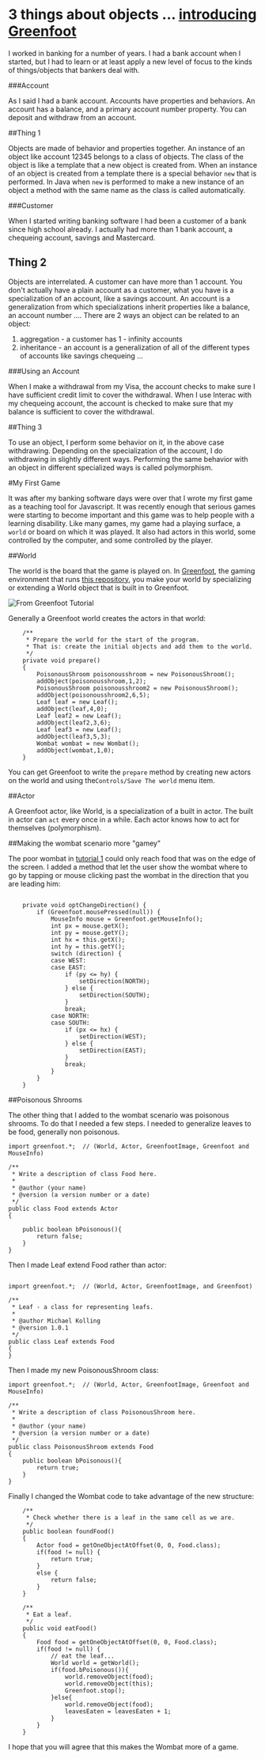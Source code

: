 # 3 things about objects ... [introducing Greenfoot](https://github.com/rhildred/Greenfoot-5thingsAboutObjects)

I worked in banking for a number of years. I had a bank account when I started, but I had to learn or at least apply a new level of focus to the kinds of things/objects that bankers deal with.

###Account

As I said I had a bank account. Accounts have properties and behaviors. An account has a balance, and a primary account number property. You can deposit and withdraw from an account.

##Thing 1 

Objects are made of behavior and properties together. An instance of an object like account 12345 belongs to a class of objects. The class of the object is like a template that a new object is created from. When an instance of an object is created from a template there is a special behavior `new` that is performed. In Java when `new` is performed to make a new instance of an object a method with the same name as the class is called automatically.

###Customer

When I started writing banking software I had been a customer of a bank since high school already. I actually had more than 1 bank account, a chequeing account, savings and Mastercard.

## Thing 2

Objects are interrelated. A customer can have more than 1 account. You don't actually have a plain account as a customer, what you have is a specialization of an account, like a savings account. An account is a generalization from which specializations inherit properties like a balance, an account number .... There are 2 ways an object can be related to an object:
1. aggregation - a customer has 1 - infinity accounts
2. inheritance - an account is a generalization of all of the different types of accounts like savings chequeing  ...

###Using an Account

When I make a withdrawal from my Visa, the account checks to make sure I have sufficient credit limit to cover the withdrawal. When I use Interac with my chequeing account, the account is checked to make sure that my balance is sufficient to cover the withdrawal.

##Thing 3

To use an object, I perform some behavior on it, in the above case withdrawing. Depending on the specialization of the account, I do withdrawing in slightly different ways. Performing the same behavior with an object in different specialized ways is called polymorphism.

#My First Game

It was after my banking software days were over that I wrote my first game as a teaching tool for Javascript. It was recently enough that serious games were starting to become important and this game was to help people with a learning disability. Like many games, my game had a playing surface, a `world` or board on which it was played. It also had actors in this world, some controlled by the computer, and some controlled by the player.

##World

The world is the board that the game is played on. In [Greenfoot](http://www.greenfoot.org/), the gaming environment that runs [this repository](https://github.com/rhildred/Greenfoot-5thingsAboutObjects), you make your world by specializing or extending a World object that is built in to Greenfoot. 

![From Greenfoot Tutorial](http://www.greenfoot.org/images/tutorials/wombat/scenario-main.png?1325954072 "From Greenfoot Tutorial")

Generally a Greenfoot world creates the actors in that world:

```
    /**
     * Prepare the world for the start of the program.
     * That is: create the initial objects and add them to the world.
     */
    private void prepare()
    {
        PoisonousShroom poisonousshroom = new PoisonousShroom();
        addObject(poisonousshroom,1,2);
        PoisonousShroom poisonousshroom2 = new PoisonousShroom();
        addObject(poisonousshroom2,6,5);
        Leaf leaf = new Leaf();
        addObject(leaf,4,0);
        Leaf leaf2 = new Leaf();
        addObject(leaf2,3,6);
        Leaf leaf3 = new Leaf();
        addObject(leaf3,5,3);
        Wombat wombat = new Wombat();
        addObject(wombat,1,0);
    }

```

You can get Greenfoot to write the `prepare` method by creating new actors on the world and using the`Controls/Save The world` menu item. 

##Actor

A Greenfoot actor, like World, is a specialization of a built in actor. The built in actor can `act` every once in a while. Each actor knows how to act for themselves (polymorphism).


##Making the wombat scenario more "gamey"

The poor wombat in [tutorial 1](http://www.greenfoot.org/doc/tut-1) could only reach food that was on the edge of the screen. I added a method that let the user show the wombat where to go by tapping or mouse clicking past the wombat in the direction that you are leading him:

```

    private void optChangeDirection() {
		if (Greenfoot.mousePressed(null)) {
			MouseInfo mouse = Greenfoot.getMouseInfo();
			int px = mouse.getX();
			int py = mouse.getY();
			int hx = this.getX();
			int hy = this.getY();
			switch (direction) {
			case WEST:
			case EAST:
				if (py <= hy) {
					setDirection(NORTH);
				} else {
					setDirection(SOUTH);
				}
				break;
			case NORTH:
			case SOUTH:
				if (px <= hx) {
					setDirection(WEST);
				} else {
					setDirection(EAST);
				}
				break;
			}
		}
	}

```

##Poisonous Shrooms

The other thing that I added to the wombat scenario was poisonous shrooms. To do that I needed a few steps. I needed to generalize leaves to be food, generally non poisonous.

```
import greenfoot.*;  // (World, Actor, GreenfootImage, Greenfoot and MouseInfo)

/**
 * Write a description of class Food here.
 * 
 * @author (your name) 
 * @version (a version number or a date)
 */
public class Food extends Actor
{
    
    public boolean bPoisonous(){
        return false;
    }
}
```

Then I made Leaf extend Food rather than actor:

```

import greenfoot.*;  // (World, Actor, GreenfootImage, and Greenfoot)

/**
 * Leaf - a class for representing leafs.
 *
 * @author Michael Kolling
 * @version 1.0.1
 */
public class Leaf extends Food
{
}

```

Then I made my new PoisonousShroom class:

```
import greenfoot.*;  // (World, Actor, GreenfootImage, Greenfoot and MouseInfo)

/**
 * Write a description of class PoisonousShroom here.
 * 
 * @author (your name) 
 * @version (a version number or a date)
 */
public class PoisonousShroom extends Food
{
    public boolean bPoisonous(){
        return true;
    }
}

```

Finally I changed the Wombat code to take advantage of the new structure:

```
    /**
     * Check whether there is a leaf in the same cell as we are.
     */
    public boolean foundFood()
    {
        Actor food = getOneObjectAtOffset(0, 0, Food.class);
        if(food != null) {
            return true;
        }
        else {
            return false;
        }
    }
    
    /**
     * Eat a leaf.
     */
    public void eatFood()
    {
        Food food = getOneObjectAtOffset(0, 0, Food.class);
        if(food != null) {
            // eat the leaf...
            World world = getWorld();
            if(food.bPoisonous()){
                world.removeObject(food);
                world.removeObject(this);
                Greenfoot.stop();
            }else{
                world.removeObject(food);
                leavesEaten = leavesEaten + 1; 
            }
        }
    }
```

I hope that you will agree that this makes the Wombat more of a game.